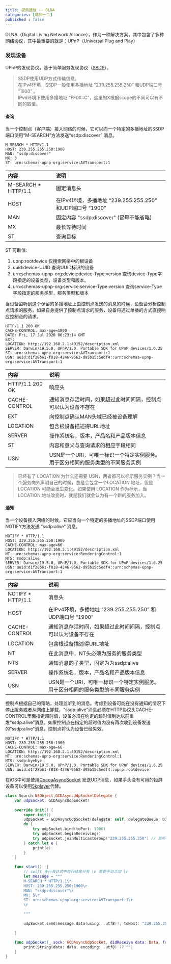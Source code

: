 ```yaml
---
title: 视频播放 -- DLNA
categories: [略知一二]
published : false
---
```


DLNA（Digital Living Network Alliance），作为一种解决方案，其中包含了多种网络协议，其中最重要的就是：UPnP（Universal Plug and Play）

### 发现设备  
UPnP的发现协议，基于简单服务发现协议（[SSDP](https://tools.ietf.org/html/draft-cai-ssdp-v1-03)），

>SSDP使用UDP方式传输信息。  
>在IPv4环境，SSDP一般使用多播地址 “239.255.255.250” 和UDP端口号 “1900” 。    
>IPv6环境下使用多播地址 “FF0X::C”，这里的X根据scope的不同可以有不同的取值。


#### 查询
当一个控制点（客户端）接入网络的时候，它可以向一个特定的多播地址的SSDP端口使用“M-SEARCH”方法发送“ssdp:discover” 消息。

```
M-SEARCH * HTTP/1.1
HOST: 239.255.255.250:1900
MAN: "ssdp:discover"
MX: 3
ST: urn:schemas-upnp-org:service:AVTransport:1

```


|内容|说明|
|:-|:-|
|M-SEARCH * HTTP/1.1| 固定消息头 |
|HOST| 在IPv4环境，多播地址 “239.255.255.250” 和UDP端口号 “1900” |
|MAN| 固定内容 "ssdp:discover" (冒号不能省略)|
|MX|最长等待时间|
|ST|查询目标|

ST 可取值:   
1. upnp:rootdevice 仅搜索网络中的根设备   
2. uuid:device-UUID 查询UUID标识的设备  
3. urn:schemas-upnp-org:device:device-Type:version 查询device-Type字段指定的设备类型，设备类型和版本。  
4. urn:schemas-upnp-org:service:service-Type:version 查询service-Type字段指定的服务类型，服务类型和版本

当设备监听到这个保留的多播地址上由控制点发送的消息的时候，设备会分析控制点请求的服务，如果自身提供了控制点请求的服务，设备将通过单播的方式直接响应控制点的请求。

```
HTTP/1.1 200 OK
CACHE-CONTROL: max-age=1800
DATE: Fri, 17 Jul 2020 06:23:14 GMT
EXT:
LOCATION: http://192.168.2.1:49152/description.xml
SERVER: Darwin/19.5.0, UPnP/1.0, Portable SDK for UPnP devices/1.6.25
ST: urn:schemas-upnp-org:service:AVTransport:1
USN: uuid:d1f28b61-f018-4246-9562-d95b15c5edf4::urn:schemas-upnp-org:service:AVTransport:1
```

|内容|说明|
|:-|:-|
|HTTP/1.1 200 OK| 响应头 |
|CACHE-CONTROL| 通知消息存活时间，如果超过此时间间隔，控制点可以认为设备不存在 |
|EXT| 向控制点确认MAN头域已经被设备理解 |
|LOCATION|包含根设备描述得URL地址|
|SERVER|操作系统名，版本，产品名和产品版本信息|
|ST|内容和意义与查询请求的相应字段相同|
|USN|USN是一个URI，可唯一标识一个特定实例服务。用于区分相同的服务类型的不同服务实例|

> 已经有了 LOCATION 为什么还需要 USN，两者都可以标示服务实例？当一个服务向外声明自己的时候，总是会包含一个LOCATION 地址，但是 LOCATION 可能会发生变化。如果使用 LOCATION 作为标示，当 LOCATION 地址改变时，就是我们就会认为有一个新的服务加入。

#### 通知
当一个设备接入网络的时候，它应当向一个特定的多播地址的SSDP端口使用NOTIFY方法发送 “ssdp:alive” 消息。

```
NOTIFY * HTTP/1.1
HOST: 239.255.255.250:1900
CACHE-CONTROL: max-age=66
LOCATION: http://192.168.2.1:49152/description.xml
NT: urn:schemas-upnp-org:service:RenderingControl:1
NTS: ssdp:alive
SERVER: Darwin/19.5.0, UPnP/1.0, Portable SDK for UPnP devices/1.6.25
USN: uuid:d1f28b61-f018-4246-9562-d95b15c5edf4::urn:schemas-upnp-org:service:AVTransport:1
```

|内容|说明|
|:-|:-|
|NOTIFY * HTTP/1.1| 消息头 |
|HOST| 在IPv4环境，多播地址 “239.255.255.250” 和UDP端口号 “1900”  |
|CACHE-CONTROL| 通知消息存活时间，如果超过此时间间隔，控制点可以认为设备不存在 |
|LOCATION|包含根设备描述得URL地址|
|NT|在此消息中，NT头必须为服务的服务类型|
|NTS|通知消息的子类型，固定为为ssdp:alive|
|SERVER|操作系统名，版本，产品名和产品版本信息|
|USN|USN是一个URI，可唯一标识一个特定实例服务。用于区分相同的服务类型的不同服务实例|

控制点根据自己的策略，处理监听到的消息。考虑到设备可能在没有通知的情况下停止服务或者从网络上卸载，“ssdp:alive”消息必须在HTTP协议头CACHE-CONTROL里面指定超时值，设备必须在约定的超时值到达以前重发“ssdp:alive”消息。如果控制点在指定的超时值内没有再次收到设备发送的“ssdp:alive”消息，控制点将认为设备已经失效。


```
NOTIFY * HTTP/1.1
HOST: 239.255.255.250:1900
CACHE-CONTROL: max-age=66
LOCATION: http://192.168.2.1:49152/description.xml
NT: urn:schemas-upnp-org:service:RenderingControl:1
NTS: ssdp:byebye
SERVER: Darwin/19.5.0, UPnP/1.0, Portable SDK for UPnP devices/1.6.25
USN: uuid:d1f28b61-f018-4246-9562-d95b15c5edf4::upnp:rootdevice
```

在iOS中可是使用[CocoaAsyncSocket](https://github.com/robbiehanson/CocoaAsyncSocket) 发送UDP消息，如果手头没有可用的投屏设备可以使用[5kplayer](https://www.5kplayer.com/)代替。

```swift
class Search:NSObject,GCDAsyncUdpSocketDelegate {
    var udpSocket: GCDAsyncUdpSocket!
    
    override init() {
        super.init()
        udpSocket = GCDAsyncUdpSocket(delegate: self, delegateQueue: DispatchQueue.global())
        do {
            try udpSocket.bind(toPort: 1900)
            try udpSocket.beginReceiving()
            try udpSocket.joinMulticastGroup("239.255.255.250") // 监听多播通知
        } catch let e {
            print(e)
        }
    }
    
    func start()  {
        // swift 多行表达式中每行结尾只有 \n 需要手动添加 \r
        let message = """
        M-SEARCH * HTTP/1.1\r
        HOST: 239.255.255.250:1900\r
        MAN: "ssdp:discover"\r
        MX: 5\r
        ST: urn:schemas-upnp-org:service:AVTransport:1\r
        \r

        """
        
        udpSocket.send(message.data(using: .utf8)!, toHost: "239.255.255.250", port: 1900, withTimeout: -1, tag: 0)
        
    }
    
    func udpSocket(_ sock: GCDAsyncUdpSocket, didReceive data: Data, fromAddress address: Data, withFilterContext filterContext: Any?) {
        print(String(data: data, encoding: .utf8) ?? "")
    }
}

```
